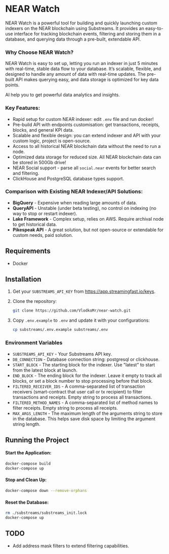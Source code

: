 # NEAR Watch

NEAR Watch is a powerful tool for building and quickly launching custom indexers on the NEAR blockchain using Substreams. 
It provides an easy-to-use interface for tracking blockchain events, filtering and storing them in a database, 
and querying data through a pre-built, extendable API.

### Why Choose NEAR Watch?

NEAR Watch is easy to set up, letting you run an indexer in just 5 minutes with real-time, stable data flow to your database. 
It’s scalable, flexible, and designed to handle any amount of data with real-time updates. 
The pre-built API makes querying easy, and data storage is optimized for key data points.

AI help you to get powerful data analytics and insights.

### Key Features:

- Rapid setup for custom NEAR indexer: edit `.env` file and run docker!
- Pre-build API with endpoints customisation: get transactions, receipts, blocks, and general KPI data.
- Scalable and flexible design: you can extend indexer and API with your custom logic, project is open-source.
- Access to all historical NEAR blockchain data without the need to run a node.
- Optimized data storage for reduced size. All NEAR blockchain data can be stored in 500Gb drive!
- NEAR Social support - parse all `social.near` events for better search and filtering.
- ClickHouse and PostgreSQL database types support.

### Comparison with Existing NEAR Indexer/API Solutions:

- **BigQuery** - Expensive when reading large amounts of data.
- **QueryAPI** - Unstable (under beta testing), no control on indexing (no way to stop or restart indexer).
- **Lake Framework** - Complex setup, relies on AWS. Require archival node to get historical data.
- **Pikespeak API** - A great solution, but not open-source or extendable for custom needs, paid solution.


## Requirements

- Docker

## Installation


1. Get your `SUBSTREAMS_API_KEY` from https://app.streamingfast.io/keys.

2. Clone the repository:

    ```bash
    git clone https://github.com/VlodkoMr/near-watch.git
    ```
3. Copy `.env.example` to `.env` and update it with your configurations:

    ```bash
    cp substreams/.env.example substreams/.env
    ```
   
### Environment Variables
- `SUBSTREAMS_API_KEY` - Your Substreams API key.
- `DB_CONNECTION` - Database connection string: postgresql or clickhouse.
- `START_BLOCK` - The starting block for the indexer. Use "latest" to start from the latest block at launch.
- `END_BLOCK` - The ending block for the indexer. Leave it empty to track all blocks, or set a block number to stop processing before that block.
- `FILTERED_RECEIVER_IDS` - A comma-separated list of transaction receivers (smart-contract that user call or tx recipient) to filter transactions and receipts. Empty string to process all transactions.
- `FILTERED_METHOD_NAMES` - A comma-separated list of method names to filter receipts. Empty string to process all receipts.
- `MAX_ARGS_LENGTH` - The maximum length of the arguments string to store in the database. This helps save disk space by limiting the argument string length.


## Running the Project

#### Start the Application:

```bash
docker-compose build
docker-compose up
```

#### Stop and Clean Up:

```bash
docker-compose down --remove-orphans
```

#### Reset the Database:

```bash
rm ./substreams/substreams_init.lock
docker-compose up
```

## TODO
- Add address mask filters to extend filtering capabilities.